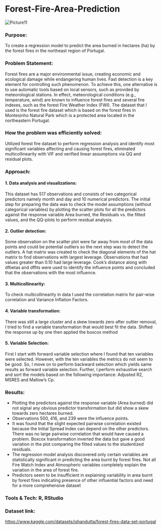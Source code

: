 # Forest-Fire-Area-Prediction
![Picture11](https://github.com/YoshaM09/Forest-Fire-Area-Prediction/assets/105993890/a7e0fe37-317b-4191-a2ee-31afb95ab57f)

### Purpose:

 To create a regression model to predict the area burned in hectares
(ha) by the forest fires in the northeast region of Portugal. 

### Problem Statement:

Forest fires are a major environmental issue, creating economic and ecological damage while endangering human lives. Fast detection is a key element for controlling such phenomenon. To achieve this, one alternative is to use automatic tools based on local sensors, such as provided by meteorological stations. In effect, meteorological conditions (e.g., temperature, wind) are known to influence forest fires and several fire indexes, such as the forest Fire Weather Index (FWI). The dataset that I used is the forest fire dataset which is based on the forest fires in Montesinho Natural Park which is a protected area located in the northeastern Portugal. 

### How the problem was efficiently solved:

Utilized forest fire dataset to perform regression analysis and identify most significant variables affecting and causing forest fires, eliminated multicollinearity with VIF and verified linear assumptions via QQ and residual plots.

### Approach:

#### 1. Data analysis and visualizations: 
This dataset has 517 observations and consists of two categorical predictors namely month and day and 10 numerical predictors. The initial step for preparing the data was to check the model assumptions (without categorical variables) by plotting the scatter plots for all the predictors against the response variable Area burned, the Residuals vs. the fitted values, and the QQ-plots to perform residual analysis. 
#### 2. Outlier detection: 
Some observation on the scatter plot were far away from most of the data points and could be potential outliers so the next step was to detect the outliers. A hat matrix was created to check the diagonal elements of the hat matrix to find observations with largest leverage. Observations that had values greater than 0.10 had large leverage. Cook’s distance along with dfbetas and dffits were used to identify the influence points and concluded that the observations with the most influence. 
#### 3. Multicollinearity: 
To check multicollinearity in data I used the correlation matrix
for pair-wise correlation and Variance Inflation Factors. 
#### 4. Variable transformation: 
There was still a large cluster and a skew towards zero after outlier removal, I tried to find a variable transformation that would best fit the data. Shifted the response up by one then applied the boxcox method 
#### 5. Variable Selection: 
First I start with forward variable selection where I found that ten variables were selected. However, with the ten variables the metrics do not seem to be good. So, I move on to perform backward selection which yields same results as forward variable selection. Further, I perform exhaustive search and sort the models based on the following importance: Adjusted R2, MSRES and Mallow’s Cp. 

### Results:

* Plotting the predictors against the response variable (Area burned) did not signal any obvious predictor transformation but did show a skew towards zero hectares burned. 
* Observations 500, 416, and 239 were the influence points. 
* It was found that the slight expected pairwise correlation existed because the Initial Spread Index can depend on the other predictors. There was no large pairwise correlation that would have caused a problem. 
Boxcox transformation inverted the data but gave a good variation in the plot comparing the fitted values to the studentized residuals. 
* The regression model analysis discovered only certain variables are statistically significant in predicting the area burnt by forest fires. Not all Fire Watch Index and Atmospheric variables completely explain the variation in the area of forest fire.  
* Predictors seem to be insufficient in explaining variability in area burnt by forest fires indicating presence of other influential factors and need for a more comprehensive dataset

### Tools & Tech: R, RStudio

### Dataset link:
https://www.kaggle.com/datasets/ishandutta/forest-fires-data-set-portugal
